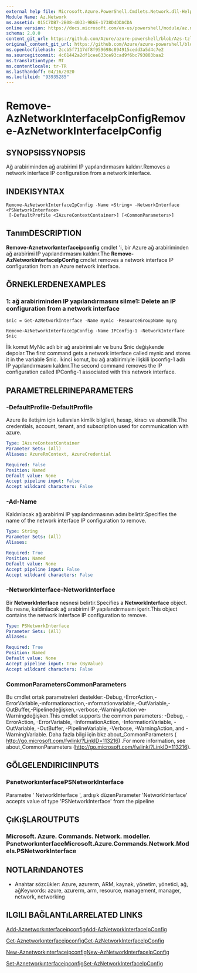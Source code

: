 ```yaml
---
external help file: Microsoft.Azure.PowerShell.Cmdlets.Network.dll-Help.xml
Module Name: Az.Network
ms.assetid: 015C7DB7-2B08-4033-9B6E-1738D4DDACDA
online version: https://docs.microsoft.com/en-us/powershell/module/az.network/remove-aznetworkinterfaceipconfig
schema: 2.0.0
content_git_url: https://github.com/Azure/azure-powershell/blob/Azs-tzl/src/Network/Network/help/Remove-AzNetworkInterfaceIpConfig.md
original_content_git_url: https://github.com/Azure/azure-powershell/blob/Azs-tzl/src/Network/Network/help/Remove-AzNetworkInterfaceIpConfig.md
ms.openlocfilehash: 2ccb5f7117df8f959698c894915cedd3a5d4c7e2
ms.sourcegitcommit: 4c61442a2df1cee633ce93cad9f6bc793803baa2
ms.translationtype: MT
ms.contentlocale: tr-TR
ms.lasthandoff: 04/16/2020
ms.locfileid: "93935285"
---
```

# <span data-ttu-id="d7c30-101">Remove-AzNetworkInterfaceIpConfig</span><span class="sxs-lookup"><span data-stu-id="d7c30-101">Remove-AzNetworkInterfaceIpConfig</span></span>

## <span data-ttu-id="d7c30-102">SYNOPSIS</span><span class="sxs-lookup"><span data-stu-id="d7c30-102">SYNOPSIS</span></span>
<span data-ttu-id="d7c30-103">Ağ arabiriminden ağ arabirimi IP yapılandırmasını kaldırır.</span><span class="sxs-lookup"><span data-stu-id="d7c30-103">Removes a network interface IP configuration from a network interface.</span></span>

## <span data-ttu-id="d7c30-104">INDEKI</span><span class="sxs-lookup"><span data-stu-id="d7c30-104">SYNTAX</span></span>

```
Remove-AzNetworkInterfaceIpConfig -Name <String> -NetworkInterface <PSNetworkInterface>
 [-DefaultProfile <IAzureContextContainer>] [<CommonParameters>]
```

## <span data-ttu-id="d7c30-105">Tanım</span><span class="sxs-lookup"><span data-stu-id="d7c30-105">DESCRIPTION</span></span>
<span data-ttu-id="d7c30-106">**Remove-Aznetworkınterfaceipconfig** cmdlet 'i, bir Azure ağ arabiriminden ağ arabirimi IP yapılandırmasını kaldırır.</span><span class="sxs-lookup"><span data-stu-id="d7c30-106">The **Remove-AzNetworkInterfaceIpConfig** cmdlet removes a network interface IP configuration from an Azure network interface.</span></span>

## <span data-ttu-id="d7c30-107">ÖRNEKLERDEN</span><span class="sxs-lookup"><span data-stu-id="d7c30-107">EXAMPLES</span></span>

### <span data-ttu-id="d7c30-108">1: ağ arabiriminden IP yapılandırmasını silme</span><span class="sxs-lookup"><span data-stu-id="d7c30-108">1: Delete an IP configuration from a network interface</span></span>
```
$nic = Get-AzNetworkInterface -Name mynic -ResourceGroupName myrg

Remove-AzNetworkInterfaceIpConfig -Name IPConfig-1 -NetworkInterface $nic
```

<span data-ttu-id="d7c30-109">İlk komut MyNic adlı bir ağ arabirimi alır ve bunu $nic değişkende depolar.</span><span class="sxs-lookup"><span data-stu-id="d7c30-109">The first command gets a network interface called mynic and stores it in the variable $nic.</span></span> <span data-ttu-id="d7c30-110">İkinci komut, bu ağ arabirimiyle ilişkili Ipconfig-1 adlı IP yapılandırmasını kaldırır.</span><span class="sxs-lookup"><span data-stu-id="d7c30-110">The second command removes the IP configuration called IPConfig-1 associated with this network interface.</span></span>

## <span data-ttu-id="d7c30-111">PARAMETRELERINE</span><span class="sxs-lookup"><span data-stu-id="d7c30-111">PARAMETERS</span></span>

### <span data-ttu-id="d7c30-112">-DefaultProfile</span><span class="sxs-lookup"><span data-stu-id="d7c30-112">-DefaultProfile</span></span>
<span data-ttu-id="d7c30-113">Azure ile iletişim için kullanılan kimlik bilgileri, hesap, kiracı ve abonelik.</span><span class="sxs-lookup"><span data-stu-id="d7c30-113">The credentials, account, tenant, and subscription used for communication with azure.</span></span>

```yaml
Type: IAzureContextContainer
Parameter Sets: (All)
Aliases: AzureRmContext, AzureCredential

Required: False
Position: Named
Default value: None
Accept pipeline input: False
Accept wildcard characters: False
```

### <span data-ttu-id="d7c30-114">-Ad</span><span class="sxs-lookup"><span data-stu-id="d7c30-114">-Name</span></span>
<span data-ttu-id="d7c30-115">Kaldırılacak ağ arabirimi IP yapılandırmasının adını belirtir.</span><span class="sxs-lookup"><span data-stu-id="d7c30-115">Specifies the name of the network interface IP configuration to remove.</span></span>

```yaml
Type: String
Parameter Sets: (All)
Aliases: 

Required: True
Position: Named
Default value: None
Accept pipeline input: False
Accept wildcard characters: False
```

### <span data-ttu-id="d7c30-116">-NetworkInterface</span><span class="sxs-lookup"><span data-stu-id="d7c30-116">-NetworkInterface</span></span>
<span data-ttu-id="d7c30-117">Bir **NetworkInterface** nesnesi belirtir.</span><span class="sxs-lookup"><span data-stu-id="d7c30-117">Specifies a **NetworkInterface** object.</span></span>
<span data-ttu-id="d7c30-118">Bu nesne, kaldırılacak ağ arabirimi IP yapılandırmasını içerir.</span><span class="sxs-lookup"><span data-stu-id="d7c30-118">This object contains the network interface IP configuration to remove.</span></span>

```yaml
Type: PSNetworkInterface
Parameter Sets: (All)
Aliases: 

Required: True
Position: Named
Default value: None
Accept pipeline input: True (ByValue)
Accept wildcard characters: False
```

### <span data-ttu-id="d7c30-119">CommonParameters</span><span class="sxs-lookup"><span data-stu-id="d7c30-119">CommonParameters</span></span>
<span data-ttu-id="d7c30-120">Bu cmdlet ortak parametreleri destekler:-Debug,-ErrorAction,-ErrorVariable,-ınformationaction,-ınformationvariable,-OutVariable,-OutBuffer,-Pipelinedeğişken,-verbose,-WarningAction ve-Warningdeğişken.</span><span class="sxs-lookup"><span data-stu-id="d7c30-120">This cmdlet supports the common parameters: -Debug, -ErrorAction, -ErrorVariable, -InformationAction, -InformationVariable, -OutVariable, -OutBuffer, -PipelineVariable, -Verbose, -WarningAction, and -WarningVariable.</span></span> <span data-ttu-id="d7c30-121">Daha fazla bilgi için bkz about_CommonParameters ( http://go.microsoft.com/fwlink/?LinkID=113216) .</span><span class="sxs-lookup"><span data-stu-id="d7c30-121">For more information, see about_CommonParameters (http://go.microsoft.com/fwlink/?LinkID=113216).</span></span>

## <span data-ttu-id="d7c30-122">GÖLGELENDIRICI</span><span class="sxs-lookup"><span data-stu-id="d7c30-122">INPUTS</span></span>

### <span data-ttu-id="d7c30-123">Psnetworkınterface</span><span class="sxs-lookup"><span data-stu-id="d7c30-123">PSNetworkInterface</span></span>
<span data-ttu-id="d7c30-124">Parametre ' NetworkInterface ', ardışık düzen</span><span class="sxs-lookup"><span data-stu-id="d7c30-124">Parameter 'NetworkInterface' accepts value of type 'PSNetworkInterface' from the pipeline</span></span>

## <span data-ttu-id="d7c30-125">ÇıKıŞLAR</span><span class="sxs-lookup"><span data-stu-id="d7c30-125">OUTPUTS</span></span>

### <span data-ttu-id="d7c30-126">Microsoft. Azure. Commands. Network. modeller. Psnetworkınterface</span><span class="sxs-lookup"><span data-stu-id="d7c30-126">Microsoft.Azure.Commands.Network.Models.PSNetworkInterface</span></span>

## <span data-ttu-id="d7c30-127">NOTLARıNDA</span><span class="sxs-lookup"><span data-stu-id="d7c30-127">NOTES</span></span>
* <span data-ttu-id="d7c30-128">Anahtar sözcükler: Azure, azurerm, ARM, kaynak, yönetim, yönetici, ağ, ağ</span><span class="sxs-lookup"><span data-stu-id="d7c30-128">Keywords: azure, azurerm, arm, resource, management, manager, network, networking</span></span>

## <span data-ttu-id="d7c30-129">ILGILI BAĞLANTıLAR</span><span class="sxs-lookup"><span data-stu-id="d7c30-129">RELATED LINKS</span></span>

[<span data-ttu-id="d7c30-130">Add-Aznetworkınterfaceipconfig</span><span class="sxs-lookup"><span data-stu-id="d7c30-130">Add-AzNetworkInterfaceIpConfig</span></span>](./Add-AzNetworkInterfaceIpConfig.md)

[<span data-ttu-id="d7c30-131">Get-Aznetworkınterfaceipconfig</span><span class="sxs-lookup"><span data-stu-id="d7c30-131">Get-AzNetworkInterfaceIpConfig</span></span>](./Get-AzNetworkInterfaceIpConfig.md)

[<span data-ttu-id="d7c30-132">New-Aznetworkınterfaceipconfig</span><span class="sxs-lookup"><span data-stu-id="d7c30-132">New-AzNetworkInterfaceIpConfig</span></span>](./New-AzNetworkInterfaceIpConfig.md)

[<span data-ttu-id="d7c30-133">Set-Aznetworkınterfaceipconfig</span><span class="sxs-lookup"><span data-stu-id="d7c30-133">Set-AzNetworkInterfaceIpConfig</span></span>](./Set-AzNetworkInterfaceIpConfig.md)


